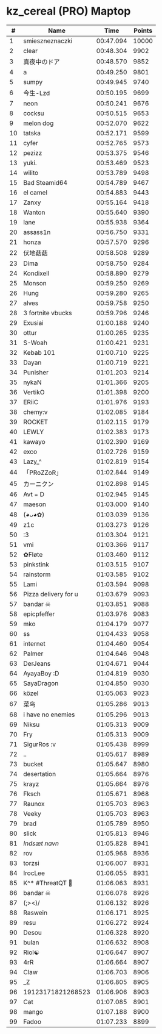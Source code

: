 # kz_cereal (PRO) Maptop

|  # | Name | Time | Points |
|-------------- | -------------- | -------------- | -------------- | 
| 1 | smieszneznaczki | 00:47.094 | 10000 | 
| 2 | clear | 00:48.304 | 9902 | 
| 3 | 真夜中のドア | 00:48.570 | 9852 | 
| 4 | a | 00:49.250 | 9801 | 
| 5 | sumpy | 00:49.945 | 9740 | 
| 6 | 今生-Lzd | 00:50.195 | 9699 | 
| 7 | neon | 00:50.241 | 9676 | 
| 8 | cocksu | 00:50.515 | 9653 | 
| 9 | melon dog | 00:52.070 | 9622 | 
| 10 | tatska | 00:52.171 | 9599 | 
| 11 | cyfer | 00:52.765 | 9573 | 
| 12 | pezizz | 00:53.375 | 9546 | 
| 13 | yuki. | 00:53.469 | 9523 | 
| 14 | wilito | 00:53.789 | 9498 | 
| 15 | Bad Steamid64 | 00:54.789 | 9467 | 
| 16 | el camel | 00:54.883 | 9443 | 
| 17 | Zanxy | 00:55.164 | 9418 | 
| 18 | Wanton | 00:55.640 | 9390 | 
| 19 | lane | 00:55.938 | 9364 | 
| 20 | assass1n | 00:56.750 | 9331 | 
| 21 | honza | 00:57.570 | 9296 | 
| 22 | 伏地菇菇 | 00:58.508 | 9289 | 
| 23 | Dima | 00:58.750 | 9284 | 
| 24 | Kondixell | 00:58.890 | 9279 | 
| 25 | Monson | 00:59.250 | 9269 | 
| 26 | Hung | 00:59.280 | 9265 | 
| 27 | alves | 00:59.758 | 9250 | 
| 28 | 3 fortnite vbucks | 00:59.796 | 9246 | 
| 29 | Exusiai | 01:00.188 | 9240 | 
| 30 | ottur | 01:00.265 | 9235 | 
| 31 | S-Woah | 01:00.421 | 9231 | 
| 32 | Kebab 101 | 01:00.710 | 9225 | 
| 33 | Dayan | 01:00.719 | 9221 | 
| 34 | Punisher | 01:01.203 | 9214 | 
| 35 | nykaN | 01:01.366 | 9205 | 
| 36 | VertikO | 01:01.398 | 9200 | 
| 37 | ERiiC | 01:01.976 | 9193 | 
| 38 | chemy:v | 01:02.085 | 9184 | 
| 39 | ROCKET | 01:02.115 | 9179 | 
| 40 | LEWLY | 01:02.383 | 9173 | 
| 41 | kawayo | 01:02.390 | 9169 | 
| 42 | exco | 01:02.726 | 9159 | 
| 43 | Lazy_^ | 01:02.819 | 9154 | 
| 44 | 「PRoZZoR」 | 01:02.844 | 9149 | 
| 45 | カーニクン | 01:02.898 | 9145 | 
| 46 | Avt = D | 01:02.945 | 9145 | 
| 47 | maeson | 01:03.000 | 9140 | 
| 48 | (◕ᴗ◕✿) | 01:03.039 | 9136 | 
| 49 | z1c | 01:03.273 | 9126 | 
| 50 | :3 | 01:03.304 | 9121 | 
| 51 | vmi | 01:03.366 | 9117 | 
| 52 | ✿Fløte | 01:03.460 | 9112 | 
| 53 | pinkstink | 01:03.515 | 9107 | 
| 54 | rainstorm | 01:03.585 | 9102 | 
| 55 | Lami | 01:03.594 | 9098 | 
| 56 | Pizza delivery for u | 01:03.679 | 9093 | 
| 57 | bandar ☠ | 01:03.851 | 9088 | 
| 58 | epicpfeffer | 01:03.976 | 9083 | 
| 59 | mko | 01:04.179 | 9077 | 
| 60 | ss | 01:04.433 | 9058 | 
| 61 | internet | 01:04.460 | 9054 | 
| 62 | Palmer | 01:04.646 | 9048 | 
| 63 | DerJeans | 01:04.671 | 9044 | 
| 64 | AyayaBoy :D | 01:04.819 | 9030 | 
| 65 | SayaDragon | 01:04.850 | 9030 | 
| 66 | közel | 01:05.063 | 9023 | 
| 67 | 菜鸟 | 01:05.286 | 9013 | 
| 68 | i have no enemies | 01:05.296 | 9013 | 
| 69 | Niksu | 01:05.313 | 9009 | 
| 70 | Fry | 01:05.313 | 9009 | 
| 71 | SigurRos :v | 01:05.438 | 8999 | 
| 72 | .. | 01:05.617 | 8989 | 
| 73 | bucket | 01:05.647 | 8980 | 
| 74 | desertation | 01:05.664 | 8976 | 
| 75 | krayz | 01:05.664 | 8976 | 
| 76 | Fksch | 01:05.671 | 8968 | 
| 77 | Raunox | 01:05.703 | 8963 | 
| 78 | Veeky | 01:05.703 | 8963 | 
| 79 | brad | 01:05.789 | 8950 | 
| 80 | slick | 01:05.813 | 8946 | 
| 81 | *Indsæt navn* | 01:05.828 | 8941 | 
| 82 | rov | 01:05.968 | 8936 | 
| 83 | torzsi | 01:06.007 | 8931 | 
| 84 | IrocLee | 01:06.055 | 8931 | 
| 85 | K^* #ThreatQT 🥓 | 01:06.063 | 8931 | 
| 86 | bandar ☠ | 01:06.078 | 8926 | 
| 87 | (;><)/ | 01:06.132 | 8926 | 
| 88 | Raswein | 01:06.171 | 8925 | 
| 89 | resu | 01:06.272 | 8924 | 
| 90 | Desou | 01:06.328 | 8920 | 
| 91 | bulan | 01:06.632 | 8908 | 
| 92 | Riol☯ | 01:06.647 | 8907 | 
| 93 | 4rR | 01:06.664 | 8907 | 
| 94 | Claw | 01:06.703 | 8906 | 
| 95 | _Z | 01:06.805 | 8905 | 
| 96 | 19123171821268523 | 01:06.906 | 8903 | 
| 97 | Cat | 01:07.085 | 8901 | 
| 98 | mango | 01:07.188 | 8900 | 
| 99 | Fadoo | 01:07.233 | 8899 | 

